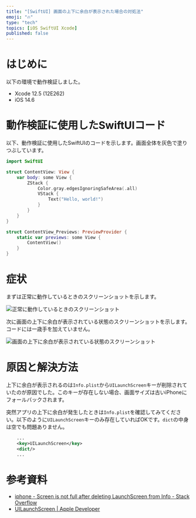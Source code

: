 ```yaml
---
title: "[SwiftUI] 画面の上下に余白が表示された場合の対処法"
emoji: "🔥"
type: "tech"
topics: [iOS SwiftUI Xcode]
published: false
---
```

# はじめに

以下の環境で動作検証しました。

- Xcode 12.5 (12E262)
- iOS 14.6

# 動作検証に使用したSwiftUIコード

以下、動作検証に使用したSwiftUIのコードを示します。画面全体を灰色で塗りつぶしています。

```swift
import SwiftUI

struct ContentView: View {
    var body: some View {
        ZStack {
            Color.gray.edgesIgnoringSafeArea(.all)
            VStack {
                Text("Hello, world!")
            }
        }
    }
}

struct ContentView_Previews: PreviewProvider {
    static var previews: some View {
        ContentView()
    }
}
```

# 症状

まずは正常に動作しているときのスクリーンショットを示します。

![正常に動作しているときのスクリーンショット](![](https://storage.googleapis.com/zenn-user-upload/e7015dbaab1820d335607fb1.png))

次に画面の上下に余白が表示されている状態のスクリーンショットを示します。コードには一歳手を加えていません。

![画面の上下に余白が表示されている状態のスクリーンショット](![](https://storage.googleapis.com/zenn-user-upload/6ec8f1a1a26d8b5dd5cd006b.png))

# 原因と解決方法

上下に余白が表示されるのは`Info.plist`から`UILaunchScreen`キーが削除されていたのが原因でした。このキーが存在しない場合、画面サイズは古いiPhoneにフォールバックされます。

突然アプリの上下に余白が発生したときは`Info.plist`を確認してみてください。以下のように`UILaunchScreen`キーのみ存在していればOKです。`dict`の中身は空でも問題ありません。

```xml
	...
	<key>UILaunchScreen</key>
	<dict/>
	...
```

# 参考資料

- [iphone - Screen is not full after deleting LaunchScreen from Info - Stack Overflow](https://stackoverflow.com/questions/31847435/screen-is-not-full-after-deleting-launchscreen-from-info)
- [UILaunchScreen | Apple Developer](https://developer.apple.com/documentation/bundleresources/information_property_list/uilaunchscreen)
